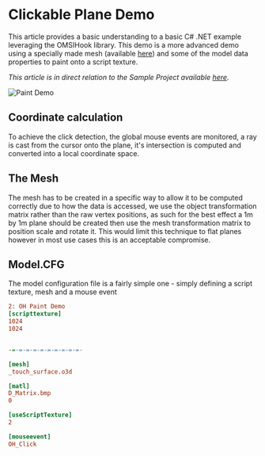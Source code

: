 # Clickable Plane Demo

This article provides a basic understanding to a basic C# .NET example leveraging the OMSIHook library. This demo is a more advanced 
demo using a specially made mesh (available [here](/doc-resources/ClickablePlaneDemo/_touch_surface.o3d)) and some of the model data properties to paint onto a script texture.

_This article is in direct relation to the Sample Project available [here](https://github.com/space928/Omsi-Extensions/tree/main/_OmsiHookExamples/ClickablePlaneDemo)._

![Paint Demo](/images/Paint-demo.png)

## Coordinate calculation
To achieve the click detection, the global mouse events are monitored, a ray is cast from the cursor onto the plane, it's intersection is computed and converted into a local coordinate space.

## The Mesh
The mesh has to be created in a specific way to allow it to be computed correctly due to how the data is accessed, we use the object transformation matrix rather than the raw vertex positions, as such for the best effect a 1m by 1m plane should be created then use the mesh transformation matrix to position scale and rotate it. This would limit this technique to flat planes however in most use cases this is an acceptable compromise.

## Model.CFG
The model configuration file is a fairly simple one - simply defining a script texture, mesh and a mouse event

```ini
2: OH Paint Demo
[scripttexture]
1024
1024


-=-=-=-=-=-=-=-=-=-=-

[mesh]
_touch_surface.o3d

[matl]
D_Matrix.bmp
0

[useScriptTexture]
2

[mouseevent]
OH_Click
```